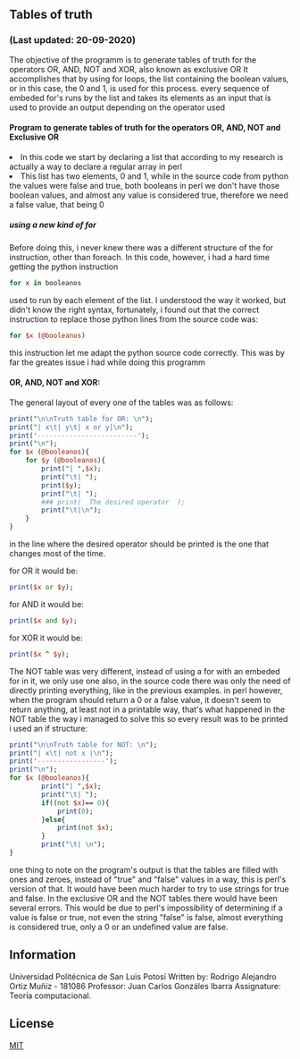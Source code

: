 ## Tables of truth 
### (Last updated: 20-09-2020)
The objective of the programm is to generate tables of truth for the operators OR, AND, NOT and XOR, also known as exclusive OR
It accomplishes that by using for loops, the list containing the boolean values, or in this case, the 0 and 1, is used for this process. 
every sequence of embeded for's runs by the list and takes its elements as an input that is used to provide an output depending on the operator used


#### Program to generate tables of truth for the operators OR, AND, NOT and Exclusive OR
  <li>In this code we start by declaring a list that according to my research is actually a way to declare a regular array in perl</li>
  <li> This list has two elements, 0 and 1, while in the source code from python the values were false and true, both booleans
  in perl we don't have those boolean values, and almost any value is considered true, therefore we need a false value, that being 0</li>
  
##### using a new kind of for

Before doing this, i never knew there was a different structure of the for instruction, other than foreach. 
In this code, however, i had a hard time getting the python instruction 
```python
for x in booleanos
```
used to run by each element of the list.
I understood the way it worked, but didn't know the right syntax, fortunately, i found out that the correct instruction 
to replace those python lines from the source code was:

```perl
for $x (@booleanos)
```
this instruction let me adapt the python source code correctly. This was by far the greates issue i had while doing this programm



#### OR, AND, NOT and XOR:

The general layout of every one of the tables was as follows: 

```perl
print("\n\nTruth table for OR: \n");
print("| x\t| y\t| x or y|\n");
print('-------------------------');
print("\n");
for $x (@booleanos){
	for $y (@booleanos){
		print("| ",$x);
		print("\t| ");
		print($y);
		print("\t| ");
		### print(  The desired operator  );
		print("\t|\n");
	}
}
```
in the line where the desired operator should be printed is the one that changes most of the time.

for OR it would be: 
```perl
print($x or $y);
```

for AND it would be: 
```perl
print($x and $y);
```

for XOR it would be: 
```perl
print($x ^ $y);
```

The NOT table was very different, instead of using a for with an embeded for in it, we only use one
also, in the source code there was only the need of directly printing everything, like in the previous examples.
in perl however, when the program should return a 0 or a false value, it doesn't seem to return anything, at least not in a printable way, that's what happened in the NOT table
the way i managed to solve this so every result was to be printed i used an if structure:
```perl
print("\n\nTruth table for NOT: \n");
print("| x\t| not x |\n");
print('-----------------');
print("\n");
for $x (@booleanos){
		print("| ",$x);
		print("\t| ");
		if((not $x)== 0){
			print(0);
		}else{
			print(not $x);
		}
		print("\t| \n");
}
```
one thing to note on the program's output is that the tables are filled with ones and zeroes, instead of "true" and "false" values
in a way, this is perl's version of that.
It would have been much harder to try to use strings for true and false. In the exclusive OR and the NOT tables there would have been several errors.
This would be due to perl's impossibility of determining if a value is false or true, not even the string "false" is false, almost everything is considered true, only a 0 or an undefined value are false.



## Information

Universidad Politécnica de San Luis Potosí
Written by: Rodrigo Alejandro Ortiz Muñiz - 181086
Professor: Juan Carlos Gonzáles Ibarra
Assignature: Teoría computacional.


## License
[MIT](https://choosealicense.com/licenses/mit/)